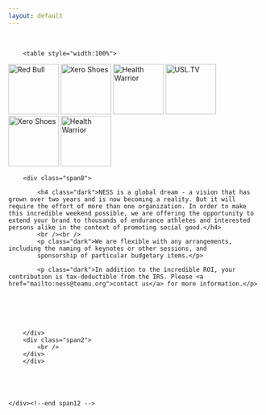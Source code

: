 ```yaml
---
layout: default
---
```


<section class="slice color1" id="team">
    
  <div class="about-bkg mutualWrap">
    <div class="container">
      <div class="row">
        <div class="span12">
        <div class="row-fluid">
        <div class="span2">
            <br />
        </div>
        
        
        <table style="width:100%">
  <tr>
    <td><a href="http://www.redbull.com" target="_blank">
<img border="0" alt="Red Bull" src="http://i1095.photobucket.com/albums/i470/jebenun/Red%20Bull_zps7bizwryk.png" width="100px"></a> 
</td>
    <td><a href="http://www.xeroshoes.com" target="_blank">
<img border="0" alt="Xero Shoes" src="http://i1095.photobucket.com/albums/i470/jebenun/Xero%20Shoes_zpscvzpkhit.jpg" width="100px"></a> 
</td>
<td><a href="http://www.healthwarrior.com" target="_blank">
<img border="0" alt="Health Warrior" src="http://i1095.photobucket.com/albums/i470/jebenun/Health%20Warrior_zpsreclhrfn.jpg" width="100px"></a> 
</td>
  </tr>
   <tr>
    <td><a href="http://www.USL.TV" target="_blank">
<img border="0" alt="USL.TV" src="http://i1095.photobucket.com/albums/i470/jebenun/Red%20Bull_zps7bizwryk.png" width="100px"></a> 
</td>
    <td><a href="http://www.xeroshoes.com" target="_blank">
<img border="0" alt="Xero Shoes" src="http://i1095.photobucket.com/albums/i470/jebenun/Xero%20Shoes_zpscvzpkhit.jpg" width="100px"></a> 
</td>
<td><a href="http://www.healthwarrior.com" target="_blank">
<img border="0" alt="Health Warrior" src="http://i1095.photobucket.com/albums/i470/jebenun/Health%20Warrior_zpsreclhrfn.jpg" width="100px"></a> 
</td>
  </tr>
</table>

        <div class="span8">

            <h4 class="dark">NESS is a global dream - a vision that has grown over two years and is now becoming a reality. But it will require the effort of more than one organization. In order to make this incredible weekend possible, we are offering the opportunity to extend your brand to thousands of endurance athletes and interested persons alike in the context of promoting social good.</h4>
            <br /><br />
            <p class="dark">We are flexible with any arrangements, including the naming of keynotes or other sessions, and
            sponsorship of particular budgetary items.</p>

            <p class="dark">In addition to the incredible ROI, your contribution is tax-deductible from the IRS. Please <a href="mailto:ness@teamu.org">contact us</a> for more information.</p>

            




        </div>
        <div class="span2">
            <br />
        </div>
        </div>

        

        

    </div><!--end span12 -->
</div><!--end row -->

</div><!--end container -->
</div><!--end about-bkg-->
</section>

